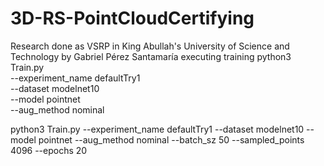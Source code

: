 # 3D-RS-PointCloudCertifying
Research done as VSRP in King Abullah's University of Science and Technology by Gabriel Pérez Santamaría
executing training
python3 Train.py \
--experiment_name defaultTry1 \
--dataset modelnet10 \
--model pointnet \
--aug_method nominal

python3 Train.py --experiment_name defaultTry1 --dataset modelnet10 --model pointnet --aug_method nominal --batch_sz 50 --sampled_points 4096 --epochs 20